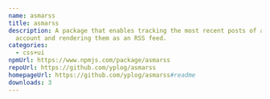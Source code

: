 ```yaml
---
name: asmarss
title: asmarss
description: A package that enables tracking the most recent posts of a Mastodon
  account and rendering them as an RSS feed.
categories:
  - css+ui
npmUrl: https://www.npmjs.com/package/asmarss
repoUrl: https://github.com/yplog/asmarss
homepageUrl: https://github.com/yplog/asmarss#readme
downloads: 3
---
```


